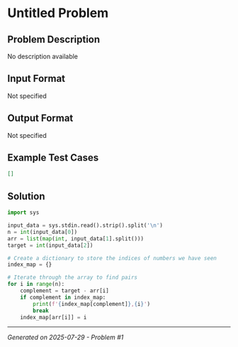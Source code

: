 # Untitled Problem

## Problem Description
No description available

## Input Format
Not specified

## Output Format
Not specified

## Example Test Cases
```json
[]
```

## Solution
```python
import sys

input_data = sys.stdin.read().strip().split('\n')
n = int(input_data[0])
arr = list(map(int, input_data[1].split()))
target = int(input_data[2])

# Create a dictionary to store the indices of numbers we have seen
index_map = {}

# Iterate through the array to find pairs
for i in range(n):
    complement = target - arr[i]
    if complement in index_map:
        print(f'{index_map[complement]},{i}')
        break
    index_map[arr[i]] = i
```

---
*Generated on 2025-07-29 - Problem #1*
